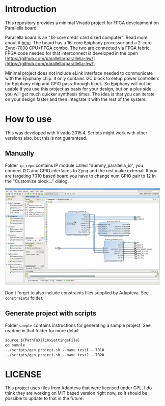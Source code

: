 # Introduction

This repository provides a minimal Vivado project for FPGA
development on Parallella board.

Parallella board is an "18-core credit card sized computer". Read more
about it [here](http://www.parallella.org/board/). The board has a
16-core Epiphany processor and a 2-core Zynq-7000 CPU+FPGA combo. The
two are connected via FPGA fabric. FPGA code needed for that
interconnect is developed in the open
[https://github.com/parallella/parallella-hw/](https://github.com/parallella/parallella-hw/)

Minimal project does not include eLink interface needed to communicate
with the Epiphany chip. It only contains I2C block to setup power
controllers for Epiphany chip and GPIO pass-through block. So Epiphany
will not be usable if you use this project as basis for your design,
but on a plus side you will get much quicker synthesis times. The idea
is that you can iterate on your design faster and then integrate it
with the rest of the system.

# How to use

This was developed with Vivado 2015.4. Scripts might work with other
versions also, but this is not guaranteed.


## Manually

Folder `ip_repo` contains IP module called "dummy_parallella_io", you
connect I2C and GPIO interfaces to Zynq and the rest make external. If
you are targeting 7010 based board you have to change num GPIO pair to
12 in the "Customize block..." dialog.

![Vivado Project](images/vivado_screenshot_minimal.png)

Don't forget to also include constraints files supplied by
Adapteva. See `constraints` folder.

## Generate project with scripts

Folder `sample` contains instructions for generating a sample
project. See readme in that folder for more detail:

    source ${PathToXilinxSettingsFile}
    cd sample
    ../scripts/gen_project.sh --name test1 --7010
    ../scripts/gen_project.sh --name test2 --7020



# LICENSE

This project uses files from Adapteva that were licensed under GPL. I
do think they are working on MIT based version right now, so it should
be possible to update to that in the future.